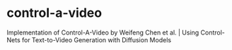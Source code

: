 # control-a-video
Implementation of Control-A-Video by Weifeng Chen et al. | Using Control-Nets for Text-to-Video Generation with Diffusion Models
